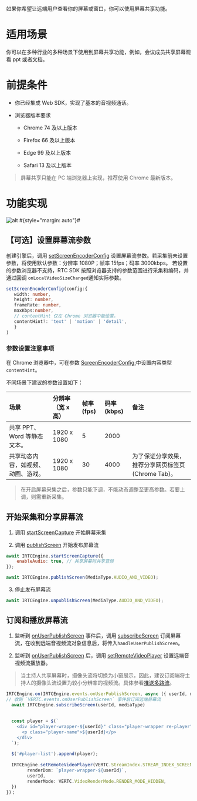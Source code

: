 如果你希望让远端用户查看你的屏幕或窗口，你可以使用屏幕共享功能。

# 适用场景

你可以在多种行业的多种场景下使用到屏幕共享功能，例如，会议成员共享屏幕观看 ppt 或者文档。

# 前提条件

- 你已经集成 Web SDK，实现了基本的音视频通话。
	

- 浏览器版本要求
	- Chrome 74 及以上版本
		
	- Firefox 66 及以上版本
		
	- Edge 99 及以上版本
		
	- Safari 13 及以上版本
		

> 屏幕共享只能在 PC 端浏览器上实现，推荐使用 Chrome 最新版本。

# 功能实现
![alt](https://portal.volccdn.com/obj/volcfe/cloud-universal-doc/upload_aef455245e81f3c0ed643065c9154982.png) #{style="margin: auto"}#

## 【可选】设置屏幕流参数

创建引擎后，调用 [setScreenEncoderConfig](https://www.volcengine.com/docs/6348/Web-api#setscreenencoderconfig) 设置屏幕流参数。若采集前未设置参数，将使用默认参数：分辨率 1080P；帧率 15fps；码率 3000kbps。
若设置的参数浏览器不支持，RTC SDK 按照浏览器支持的参数范围进行采集和编码，并通过回调 `onLocalVideoSizeChanged`通知实际参数。

```typescript
setScreenEncoderConfig(config:{ 
   width: number,
   height: number,
   frameRate: number,
   maxKbps:number,
   // contentHint 仅在 Chrome 浏览器中能设置。
   contentHint?: 'text' | 'motion' | 'detail',   
   }
)
```

### 参数设置注意事项
在 Chrome 浏览器中，可在参数 [ScreenEncoderConfig:](https://www.volcengine.com/docs/6348/Web-keytype#screenencoderconfig)中设置内容类型`contentHint`。

不同场景下建议的参数设置如下：

| 场景 | 分辨率（宽 x 高） | 帧率(fps) | 码率(kbps) | 备注 | 
| :- | :- | :- | :- | :- | 
| 共享 PPT、Word 等静态文本。 | 1920 x 1080 | 5 | 2000 | | 
| 共享动态内容，如视频、动画、游戏。 | 1920 x 1080 | 30 | 4000 |为了保证分享效果，推荐分享网页标签页(Chrome Tab)。 | 


> 在开启屏幕采集之后，参数只能下调，不能动态调整至更高参数。若要上调，则需重新采集。

## 开始采集和分享屏幕流

1. 调用 [startScreenCapture](https://www.volcengine.com/docs/6348/Web-api#startscreencapture) 开始屏幕采集
	

2. 调用 [publishScreen](https://www.volcengine.com/docs/6348/Web-api#publishscreen) 开始发布屏幕流
	

```javascript
await IRTCEngine.startScreenCapture({
    enableAudio: true, // 共享屏幕时共享音频
});

await IRTCEngine.publishScreen(MediaType.AUDIO_AND_VIDEO);
```

3. 停止发布屏幕流
	

```javascript
await IRTCEngine.unpublishScreen(MediaType.AUDIO_AND_VIDEO);
```

## 订阅和播放屏幕流

1. 监听到 [onUserPublishScreen](https://www.volcengine.com/docs/6348/Web-event#onuserpublishscreen) 事件后，调用 [subscribeScreen](https://www.volcengine.com/docs/6348/Web-api#subscribescreen) 订阅屏幕流，在收到远端音视频流对象信息后，将传入`handleUserPublishScreen`。
	

2. 监听到 [onUserPublishScreen](https://www.volcengine.com/docs/6348/Web-event#onuserpublishscreen) 后，调用 [setRemoteVideoPlayer](https://www.volcengine.com/docs/6348/Web-api#setremotevideoplayer) 设置远端音视频流播放器。

> 当主持人共享屏幕时，摄像头流将切换为小窗展示，因此，建议订阅端将主持人的摄像头流设置为较小分辨率的视频流。具体参看[推送多路流](https://www.volcengine.com/docs/6348/70139)。

```typescript
IRTCEngine.on(IRTCEngine.events.onUserPublishScreen, async ({ userId, mediaType }) =>{
// 收到 `VERTC.events.onUserPublishScreen` 事件后订阅远端屏幕流
  await IRTCEngine.subscribeScreen(userId, mediaType)
  
  
  const player = $(`
    <div id="player-wrapper-${userId}" class="player-wrapper re-player">
      <p class="player-name">${userId}</p>
    </div>
  `);
  
  $('#player-list').append(player);
  
  IRTCEngine.setRemoteVideoPlayer(VERTC.StreamIndex.STREAM_INDEX_SCREEN,{
        renderDom: `player-wrapper-${userId}`,
        userId,
        renderMode: VERTC.VideoRenderMode.RENDER_MODE_HIDDEN,
  })  
})；
```